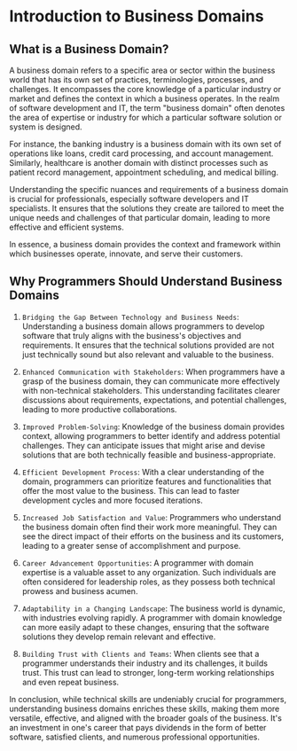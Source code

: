 # Introduction to Business Domains

## What is a Business Domain?

A business domain refers to a specific area or sector within the business world that has its own set of practices, terminologies, processes, and challenges. It encompasses the core knowledge of a particular industry or market and defines the context in which a business operates. In the realm of software development and IT, the term "business domain" often denotes the area of expertise or industry for which a particular software solution or system is designed.

For instance, the banking industry is a business domain with its own set of operations like loans, credit card processing, and account management. Similarly, healthcare is another domain with distinct processes such as patient record management, appointment scheduling, and medical billing.

Understanding the specific nuances and requirements of a business domain is crucial for professionals, especially software developers and IT specialists. It ensures that the solutions they create are tailored to meet the unique needs and challenges of that particular domain, leading to more effective and efficient systems.

In essence, a business domain provides the context and framework within which businesses operate, innovate, and serve their customers.

## Why Programmers Should Understand Business Domains

1. `Bridging the Gap Between Technology and Business Needs`:
   Understanding a business domain allows programmers to develop software that truly aligns with the business's objectives and requirements. It ensures that the technical solutions provided are not just technically sound but also relevant and valuable to the business.

2. `Enhanced Communication with Stakeholders`:
   When programmers have a grasp of the business domain, they can communicate more effectively with non-technical stakeholders. This understanding facilitates clearer discussions about requirements, expectations, and potential challenges, leading to more productive collaborations.

3. `Improved Problem-Solving`:
   Knowledge of the business domain provides context, allowing programmers to better identify and address potential challenges. They can anticipate issues that might arise and devise solutions that are both technically feasible and business-appropriate.

4. `Efficient Development Process`:
   With a clear understanding of the domain, programmers can prioritize features and functionalities that offer the most value to the business. This can lead to faster development cycles and more focused iterations.

5. `Increased Job Satisfaction and Value`:
   Programmers who understand the business domain often find their work more meaningful. They can see the direct impact of their efforts on the business and its customers, leading to a greater sense of accomplishment and purpose.

6. `Career Advancement Opportunities`:
   A programmer with domain expertise is a valuable asset to any organization. Such individuals are often considered for leadership roles, as they possess both technical prowess and business acumen.

7. `Adaptability in a Changing Landscape`:
   The business world is dynamic, with industries evolving rapidly. A programmer with domain knowledge can more easily adapt to these changes, ensuring that the software solutions they develop remain relevant and effective.

8. `Building Trust with Clients and Teams`:
   When clients see that a programmer understands their industry and its challenges, it builds trust. This trust can lead to stronger, long-term working relationships and even repeat business.

In conclusion, while technical skills are undeniably crucial for programmers, understanding business domains enriches these skills, making them more versatile, effective, and aligned with the broader goals of the business. It's an investment in one's career that pays dividends in the form of better software, satisfied clients, and numerous professional opportunities.
